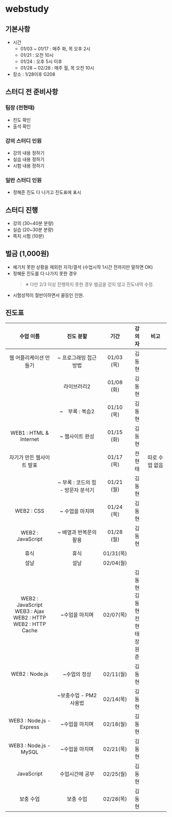 # webstudy

## 기본사항
- 시간
	- 01/03 ~ 01/17 : 매주 화, 목 오후 2시
	- 01/21 : 오전 10시
	- 01/24 : 오후 5시 이후
	- 01/28 ~ 02/28 : 매주 월, 목 오전 10시
- 장소 : 1/28이후 G208

## 스터디 전 준비사항
### 팀장 (전현태)
- 진도 확인
- 출석 확인

### 강의 스터디 인원
- 강의 내용 정하기
- 실습 내용 정하기
- 시험 내용 정하기

### 일반 스터디 인원
- 정해준 진도 다 나가고 진도표에 표시

## 스터디 진행
- 강의 (30~40분 분량)
- 실습 (20~30분 분량)
- 쪽지 시험 (10분)

## 벌금 (1,000원)
- 예기치 못한 상황을 제외한 지각/결석 (수업시작 1시간 전까지만 말하면 OK)
- 정해둔 진도를 다 나가지 못한 경우
	> ※ 다만 2/3 이상 진행하지 못한 경우 벌금을 걷지 않고 진도내역 수정.
- 시험성적이 절반이하면서 꼴등인 인원.

## 진도표

| 수업 이름 | 진도 분할 | 기간 | 강의자 | 비고 |
|:--:|:--:|:--:|:--:|:--:|
| 웹 어플리케이션 만들기 | ~ 프로그래밍 접근방법 | 01/03 (목) | 김동현 | |
| |  라이브러리2 | 01/08 (화) | 김동현 | |
| | ~　부록 : 복습2 | 01/10 (목) | 김동현 | |
| WEB1 : HTML & Internet| ~ 웹사이트 완성 | 01/15 (화) | 김동현 | |
| 자기가 만든 웹사이트 발표 || 01/17 (목) | 전현태 | 따로 수업 없음 |
| | ~ 부록 : 코드의 힘 - 방문자 분석기 | 01/21 (월) | 김동현 | |
| WEB2 : CSS | ~ 수업을 마치며 | 01/24 (목)  | 김동현 | |
| WEB2 : JavaScript | ~ 배열과 반복문의 활용 | 01/28 (월) | 김동현 | | 
| 휴식 | 휴식 | 01/31(목) | | |
| 설날 | 설날 | 02/04(월) | | |
| WEB2 : JavaScript<br>WEB3 : Ajax<br>WEB2 : HTTP<br>WEB2 : HTTP Cache | ~수업을 마치며 | 02/07(목) | 김동현<br>김동현<br>전현태<br>장원준 | |
| WEB2 : Node.js | ~수업의 정상 | 02/11(월) | 김동현 | |
|  | ~보충수업 - PM2 사용법 | 02/14(목) | 김동현 | |
| WEB3 : Node.js - Express | ~수업을 마치며 | 02/18(월) | 김동현 | |
| WEB3 : Node.js - MySQL | ~수업을 마치며 | 02/21(목) | 김동현 | |
| JavaScript | 수업시간에 공부 | 02/25(월) | 김동현 | |
| 보충 수업 | 보충 수업 | 02/28(목) | 김동현 | |